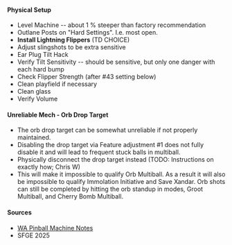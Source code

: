#### Physical Setup
-   Level Machine -- about 1 % steeper than factory recommendation
-   Outlane Posts on "Hard Settings". I.e. most open.
-   **Install Lightning Flippers** (TD CHOICE)
-   Adjust slingshots to be extra sensitive
-   Ear Plug Tilt Hack
-   Verify Tilt Sensitivity -- should be sensitive, but only one danger with each hard bump
-   Check Flipper Strength (after #43 setting below)
-   Clean playfield if necessary
-   Clean glass
-   Verify Volume

#### Unreliable Mech - Orb Drop Target
-   The orb drop target can be somewhat unreliable if not properly maintained.
-   Disabling the drop target via Feature adjustment #1 does not fully disable it and will lead to frequent stuck balls in multiball.
-   Physically disconnect the drop target instead (TODO: Instructions on exactly how; Chris W)
-   This will make it impossible to qualify Orb Multiball. As a result it will also be impossible to qualify Immolation Initiative and Save Xandar. Orb shots can still be completed by hitting the orb standup in modes, Groot Multiball, and Cherry Bomb Multiball.

#### Sources
-   [WA Pinball Machine Notes](http://wapinball.net/setups/)
-   SFGE 2025
